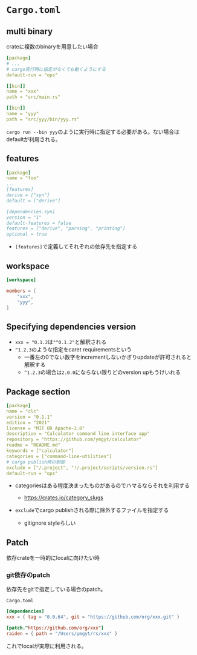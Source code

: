 # `Cargo.toml`

## multi binary

crateに複数のbinaryを用意したい場合

```yaml
[package]
# ...
# cargo実行時に指定がなくても動くようにする 
default-run = "ops"

[[bin]]
name = "xxx"
path = "src/main.rs"

[[bin]]
name = "yyy"
path = "src/yyy/bin/yyy.rs"
```

`cargo run --bin yyy`のように実行時に指定する必要がある。ない場合はdefaultが利用される。


## features

```yaml
[package]
name = "foo"
...
[features] 
derive = ["syn"]
default = ["derive"]

[dependencies.syn]
version = "1"
default-features = false
features = ["derive", "parsing", "printing"]
optional = true
```

* `[features]`で定義してそれぞれの依存先を指定する

## workspace

```toml
[workspace]

members = [
    "xxx",
    "yyy",
]
```

## Specifying dependencies version

* `xxx = "0.1.2`は`"^0.1.2"`と解釈される
* `^1.2.3`のような指定をcaret requirementsという
    * 一番左の0でない数字をincrementしないかぎりupdateが許可されると解釈する
    * `^1.2.3`の場合は`2.0.0`にならない限りどのversion upもうけいれる


## Package section

```yaml
[package]
name = "clc"
version = "0.1.1"
edition = "2021"
license = "MIT OR Apache-2.0"
description = "Calculator command line interface app"
repository = "https://github.com/ymgyt/calculator"
readme = "README.md"
keywords = ["calculator"]
categories = ["command-line-utilities"]
# cargo publish時の制御
exclude = ["/.project", "!/.project/scripts/version.rs"]
default-run = "ops"
```

* categoriesはある程度決まったものがあるのでハマるならそれを利用する
  * https://crates.io/category_slugs

* `exclude`でcargo publishされる際に除外するファイルを指定する
  * gitignore styleらしい

## Patch

依存crateを一時的にlocalに向けたい時

### git依存のpatch

依存先をgitで指定している場合のpatch。

`Cargo.toml`
```toml
[dependencies]
xxx = { tag = "0.0.64", git = "https://github.com/org/xxx.git" }

[patch."https://github.com/org/xxx"]
raiden = { path = "/Users/ymgyt/rs/xxx" }
```

これでlocalが実際に利用される。

